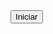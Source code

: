 <!DOCTYPE html>
<html lang="es">
<head>
    <meta charset="UTF-8">
    <title>Ejercicio 12</title>
    <script>
        function acumularValores() {
            let suma = 0;
            while (true) {
                let valor = parseInt(prompt("Ingrese un valor (9999 para finalizar):"));
                if (valor === 9999) {
                    break;
                }
                suma += valor;
            }
            document.getElementById("resultado").innerText = `Valor acumulado: ${suma}`;
            if (suma > 0) {
                document.getElementById("estado").innerText = "El valor acumulado es mayor a cero.";
            } else if (suma < 0) {
                document.getElementById("estado").innerText = "El valor acumulado es menor a cero.";
            } else {
                document.getElementById("estado").innerText = "El valor acumulado es cero.";
            }
        }
    </script>
</head>
<body>
    <button onclick="acumularValores()">Iniciar</button>
    <p id="resultado"></p>
    <p id="estado"></p>
</body>
</html>
